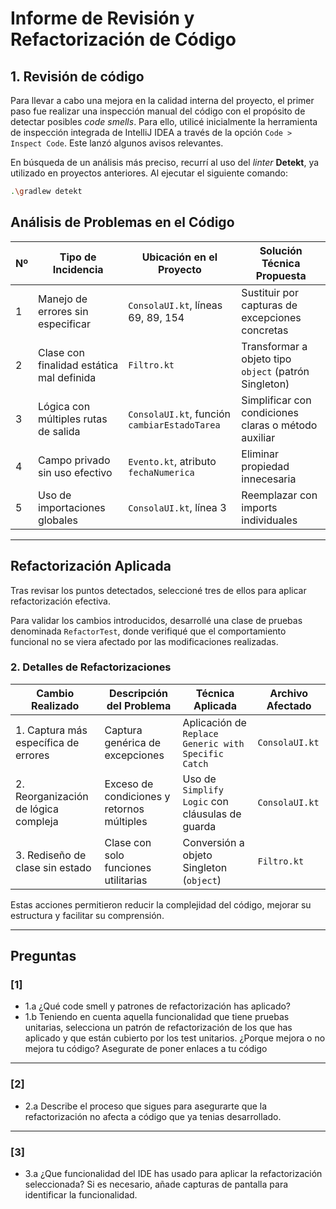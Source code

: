 # Informe de Revisión y Refactorización de Código

## 1. Revisión de código

Para llevar a cabo una mejora en la calidad interna del proyecto, el primer paso fue realizar una inspección manual del código con el propósito de detectar posibles *code smells*. Para ello, utilicé inicialmente la herramienta de inspección integrada de IntelliJ IDEA a través de la opción `Code > Inspect Code`. Este lanzó algunos avisos relevantes.

En búsqueda de un análisis más preciso, recurrí al uso del *linter* **Detekt**, ya utilizado en proyectos anteriores. Al ejecutar el siguiente comando:

```bash
.\gradlew detekt
```

## Análisis de Problemas en el Código

| Nº | Tipo de Incidencia                       | Ubicación en el Proyecto                     | Solución Técnica Propuesta                          |
|----|-------------------------------------------|-----------------------------------------------|------------------------------------------------------|
| 1  | Manejo de errores sin especificar         | `ConsolaUI.kt`, líneas 69, 89, 154            | Sustituir por capturas de excepciones concretas      |
| 2  | Clase con finalidad estática mal definida | `Filtro.kt`                                   | Transformar a objeto tipo `object` (patrón Singleton)|
| 3  | Lógica con múltiples rutas de salida      | `ConsolaUI.kt`, función `cambiarEstadoTarea`  | Simplificar con condiciones claras o método auxiliar |
| 4  | Campo privado sin uso efectivo            | `Evento.kt`, atributo `fechaNumerica`         | Eliminar propiedad innecesaria                       |
| 5  | Uso de importaciones globales             | `ConsolaUI.kt`, línea 3                       | Reemplazar con imports individuales                  |

---

## Refactorización Aplicada

Tras revisar los puntos detectados, seleccioné tres de ellos para aplicar refactorización efectiva.

Para validar los cambios introducidos, desarrollé una clase de pruebas denominada `RefactorTest`, donde verifiqué que el comportamiento funcional no se viera afectado por las modificaciones realizadas.

### 2. Detalles de Refactorizaciones

| Cambio Realizado                      | Descripción del Problema                  | Técnica Aplicada                                 | Archivo Afectado |
|--------------------------------------|--------------------------------------------|--------------------------------------------------|------------------|
| 1. Captura más específica de errores | Captura genérica de excepciones            | Aplicación de `Replace Generic with Specific Catch` | `ConsolaUI.kt`   |
| 2. Reorganización de lógica compleja | Exceso de condiciones y retornos múltiples | Uso de `Simplify Logic` con cláusulas de guarda     | `ConsolaUI.kt`   |
| 3. Rediseño de clase sin estado      | Clase con solo funciones utilitarias       | Conversión a objeto Singleton (`object`)           | `Filtro.kt`      |

Estas acciones permitieron reducir la complejidad del código, mejorar su estructura y facilitar su comprensión.

---

## Preguntas
### [1]
- 1.a ¿Qué code smell y patrones de refactorización has aplicado?
- 1.b Teniendo en cuenta aquella funcionalidad que tiene pruebas unitarias, selecciona un patrón de refactorización de los que has aplicado y que están cubierto por los test unitarios. ¿Porque mejora o no mejora tu código? Asegurate de poner enlaces a tu código

---

### [2]
- 2.a Describe el proceso que sigues para asegurarte que la refactorización no afecta a código que ya tenias desarrollado.

---

### [3]
- 3.a ¿Que funcionalidad del IDE has usado para aplicar la refactorización seleccionada? Si es necesario, añade capturas de pantalla para identificar la funcionalidad.
